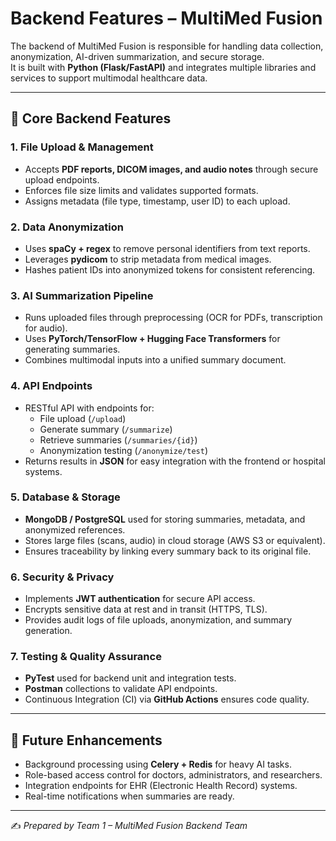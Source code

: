 # Backend Features – MultiMed Fusion

The backend of MultiMed Fusion is responsible for handling data collection, anonymization, AI-driven summarization, and secure storage.  
It is built with **Python (Flask/FastAPI)** and integrates multiple libraries and services to support multimodal healthcare data.

---

## 🔧 Core Backend Features

### 1. File Upload & Management
- Accepts **PDF reports, DICOM images, and audio notes** through secure upload endpoints.
- Enforces file size limits and validates supported formats.
- Assigns metadata (file type, timestamp, user ID) to each upload.

### 2. Data Anonymization
- Uses **spaCy + regex** to remove personal identifiers from text reports.
- Leverages **pydicom** to strip metadata from medical images.
- Hashes patient IDs into anonymized tokens for consistent referencing.

### 3. AI Summarization Pipeline
- Runs uploaded files through preprocessing (OCR for PDFs, transcription for audio).
- Uses **PyTorch/TensorFlow + Hugging Face Transformers** for generating summaries.
- Combines multimodal inputs into a unified summary document.

### 4. API Endpoints
- RESTful API with endpoints for:
  - File upload (`/upload`)
  - Generate summary (`/summarize`)
  - Retrieve summaries (`/summaries/{id}`)
  - Anonymization testing (`/anonymize/test`)
- Returns results in **JSON** for easy integration with the frontend or hospital systems.

### 5. Database & Storage
- **MongoDB / PostgreSQL** used for storing summaries, metadata, and anonymized references.
- Stores large files (scans, audio) in cloud storage (AWS S3 or equivalent).
- Ensures traceability by linking every summary back to its original file.

### 6. Security & Privacy
- Implements **JWT authentication** for secure API access.
- Encrypts sensitive data at rest and in transit (HTTPS, TLS).
- Provides audit logs of file uploads, anonymization, and summary generation.

### 7. Testing & Quality Assurance
- **PyTest** used for backend unit and integration tests.
- **Postman** collections to validate API endpoints.
- Continuous Integration (CI) via **GitHub Actions** ensures code quality.

---

## 📌 Future Enhancements
- Background processing using **Celery + Redis** for heavy AI tasks.
- Role-based access control for doctors, administrators, and researchers.
- Integration endpoints for EHR (Electronic Health Record) systems.
- Real-time notifications when summaries are ready.

---

✍️ *Prepared by Team 1 – MultiMed Fusion Backend Team*
